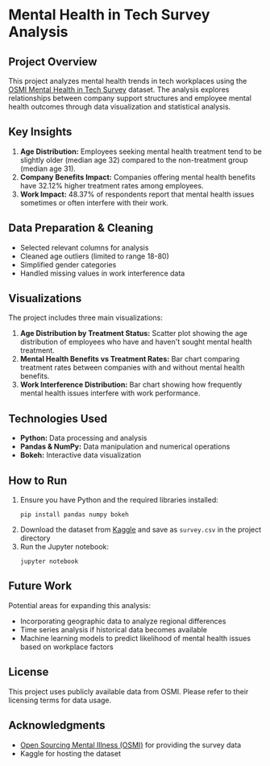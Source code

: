 # Mental Health in Tech Survey Analysis

## Project Overview
This project analyzes mental health trends in tech workplaces using the [OSMI Mental Health in Tech Survey](https://www.kaggle.com/osmi/mental-health-in-tech-survey) dataset. The analysis explores relationships between company support structures and employee mental health outcomes through data visualization and statistical analysis.

## Key Insights
1. **Age Distribution:** Employees seeking mental health treatment tend to be slightly older (median age 32) compared to the non-treatment group (median age 31).
2. **Company Benefits Impact:** Companies offering mental health benefits have 32.12% higher treatment rates among employees.
3. **Work Impact:** 48.37% of respondents report that mental health issues sometimes or often interfere with their work.

## Data Preparation & Cleaning
- Selected relevant columns for analysis
- Cleaned age outliers (limited to range 18-80)
- Simplified gender categories
- Handled missing values in work interference data

## Visualizations
The project includes three main visualizations:
1. **Age Distribution by Treatment Status:** Scatter plot showing the age distribution of employees who have and haven't sought mental health treatment.
2. **Mental Health Benefits vs Treatment Rates:** Bar chart comparing treatment rates between companies with and without mental health benefits.
3. **Work Interference Distribution:** Bar chart showing how frequently mental health issues interfere with work performance.

## Technologies Used
- **Python:** Data processing and analysis
- **Pandas & NumPy:** Data manipulation and numerical operations
- **Bokeh:** Interactive data visualization

## How to Run
1. Ensure you have Python and the required libraries installed:
   ```
   pip install pandas numpy bokeh
   ```
2. Download the dataset from [Kaggle](https://www.kaggle.com/osmi/mental-health-in-tech-survey) and save as `survey.csv` in the project directory
3. Run the Jupyter notebook:
   ```
   jupyter notebook
   ```

## Future Work
Potential areas for expanding this analysis:
- Incorporating geographic data to analyze regional differences
- Time series analysis if historical data becomes available
- Machine learning models to predict likelihood of mental health issues based on workplace factors

## License
This project uses publicly available data from OSMI. Please refer to their licensing terms for data usage.

## Acknowledgments
- [Open Sourcing Mental Illness (OSMI)](https://osmihelp.org/) for providing the survey data
- Kaggle for hosting the dataset
